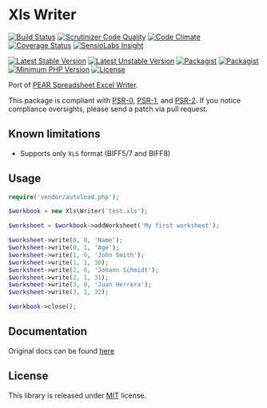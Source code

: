 # Xls Writer

[![Build Status](https://api.travis-ci.org/MAXakaWIZARD/xls-writer.png?branch=master)](https://travis-ci.org/MAXakaWIZARD/xls-writer) 
[![Scrutinizer Code Quality](https://scrutinizer-ci.com/g/MAXakaWIZARD/xls-writer/badges/quality-score.png?b=master)](https://scrutinizer-ci.com/g/MAXakaWIZARD/xls-writer/?branch=master)
[![Code Climate](https://codeclimate.com/github/MAXakaWIZARD/xls-writer/badges/gpa.svg)](https://codeclimate.com/github/MAXakaWIZARD/xls-writer)
[![Coverage Status](https://coveralls.io/repos/MAXakaWIZARD/xls-writer/badge.svg?branch=master)](https://coveralls.io/r/MAXakaWIZARD/xls-writer?branch=master)
[![SensioLabs Insight](https://img.shields.io/sensiolabs/i/9a9e7784-24a2-4b29-8b64-65f45306c34d.svg)](https://insight.sensiolabs.com/projects/9a9e7784-24a2-4b29-8b64-65f45306c34d)

[![Latest Stable Version](https://poser.pugx.org/maxakawizard/xls-writer/v/stable)](https://packagist.org/packages/maxakawizard/xls-writer)
[![Latest Unstable Version](https://poser.pugx.org/maxakawizard/xls-writer/v/unstable)](https://packagist.org/packages/maxakawizard/xls-writer)
[![Packagist](https://img.shields.io/packagist/dt/maxakawizard/xls-writer.svg)](https://packagist.org/packages/maxakawizard/xls-writer)
[![Packagist](https://img.shields.io/packagist/dm/maxakawizard/xls-writer.svg)](https://packagist.org/packages/maxakawizard/xls-writer)
[![Minimum PHP Version](http://img.shields.io/badge/php-%3E%3D%205.3-8892BF.svg)](https://php.net/)
[![License](https://img.shields.io/packagist/l/maxakawizard/xls-writer.svg)](https://packagist.org/packages/maxakawizard/xls-writer)

Port of [PEAR Spreadsheet Excel Writer](http://pear.php.net/package/Spreadsheet_Excel_Writer).

This package is compliant with [PSR-0](http://www.php-fig.org/psr/0/), [PSR-1](http://www.php-fig.org/psr/1/), and [PSR-2](http://www.php-fig.org/psr/2/).
If you notice compliance oversights, please send a patch via pull request.

## Known limitations
* Supports only `XLS` format (BIFF5/7 and BIFF8)

## Usage
```php
require('vendor/autoload.php');

$workbook = new Xls\Writer('test.xls');

$worksheet = $workbook->addWorksheet('My first worksheet');

$worksheet->write(0, 0, 'Name');
$worksheet->write(0, 1, 'Age');
$worksheet->write(1, 0, 'John Smith');
$worksheet->write(1, 1, 30);
$worksheet->write(2, 0, 'Johann Schmidt');
$worksheet->write(2, 1, 31);
$worksheet->write(3, 0, 'Juan Herrera');
$worksheet->write(3, 1, 32);

$workbook->close();
```

## Documentation
Original docs can be found [here](https://pear.php.net/manual/en/package.fileformats.spreadsheet-excel-writer.php)

## License
This library is released under [MIT](http://www.tldrlegal.com/license/mit-license) license.
